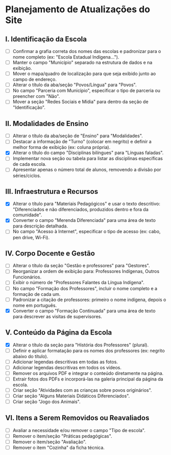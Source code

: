# Planejamento de Atualizações do Site

## I. Identificação da Escola

- [ ] Confirmar a grafia correta dos nomes das escolas e padronizar para o nome completo (ex: "Escola Estadual Indígena...").
- [ ] Manter o campo "Município" separado na estrutura de dados e na exibição.
- [ ] Mover o mapa/quadro de localização para que seja exibido junto ao campo de endereço.
- [ ] Alterar o título da aba/seção "Povos/Língua" para "Povos".
- [ ] No campo "Parceria com Município", especificar o tipo de parceria ou preencher com "Não".
- [ ] Mover a seção "Redes Sociais e Mídia" para dentro da seção de "Identificação".

## II. Modalidades de Ensino

- [ ] Alterar o título da aba/seção de "Ensino" para "Modalidades".
- [ ] Destacar a informação de "Turno" (colocar em negrito) e definir a melhor forma de exibição (ex: coluna própria).
- [x] Alterar o título do campo "Disciplinas bilíngues" para "Línguas faladas".
- [ ] Implementar nova seção ou tabela para listar as disciplinas específicas de cada escola.
- [ ] Apresentar apenas o número total de alunos, removendo a divisão por séries/ciclos.

## III. Infraestrutura e Recursos

- [x] Alterar o título para "Materiais Pedagógicos" e usar o texto descritivo: "Diferenciados e não diferenciados, produzidos dentro e fora da comunidade".
- [x] Converter o campo "Merenda Diferenciada" para uma área de texto para descrição detalhada.
- [ ] No campo "Acesso à Internet", especificar o tipo de acesso (ex: cabo, pen drive, Wi-Fi).

## IV. Corpo Docente e Gestão

- [ ] Alterar o título da seção "Gestão e professores" para "Gestores".
- [ ] Reorganizar a ordem de exibição para: Professores Indígenas, Outros Funcionários.
- [ ] Exibir o número de "Professores Falantes da Língua Indígena".
- [ ] No campo "Formação dos Professores", incluir o nome completo e a formação de cada um.
- [ ] Padronizar a citação de professores: primeiro o nome indígena, depois o nome em português.
- [x] Converter o campo "Formação Continuada" para uma área de texto para descrever as visitas de supervisores.

## V. Conteúdo da Página da Escola

- [x] Alterar o título da seção para "História dos Professores" (plural).
- [ ] Definir e aplicar formatação para os nomes dos professores (ex: negrito abaixo do título).
- [ ] Adicionar legendas descritivas em todas as fotos.
- [ ] Adicionar legendas descritivas em todos os vídeos.
- [ ] Remover os arquivos PDF e integrar o conteúdo diretamente na página.
- [ ] Extrair fotos dos PDFs e incorporá-las na galeria principal da página da escola.
- [ ] Criar seção "Atividades com as crianças sobre povos originários".
- [ ] Criar seção "Alguns Materiais Didáticos Diferenciados".
- [ ] Criar seção "Jogo dos Animais".

## VI. Itens a Serem Removidos ou Reavaliados

- [ ] Avaliar a necessidade e/ou remover o campo "Tipo de escola".
- [ ] Remover o item/seção "Práticas pedagógicas".
- [ ] Remover o item/seção "Avaliação".
- [ ] Remover o item "Cozinha" da ficha técnica.
